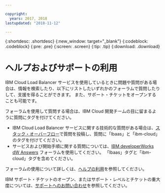 ```yaml
---

copyright:
  years: 2017, 2018
lastupdated: "2018-11-12"

---
```


{:shortdesc: .shortdesc}
{:new_window: target="_blank"}
{:codeblock: .codeblock}
{:pre: .pre}
{:screen: .screen}
{:tip: .tip}
{:download: .download}

# ヘルプおよびサポートの利用

IBM Cloud Load Balancer サービスを使用しているときに問題や質問がある場合は、情報を検索したり、以下にリストしたいずれかのフォーラムで質問したりして、支援を得ることができます。 また、サポート・チケットをオープンすることも可能です。

フォーラムを使用して質問する場合は、IBM Cloud 開発チームの目に留まるように質問にタグを付けてください。

* IBM Cloud Load Balancer サービスに関する技術的な質問がある場合は、[スタック・オーバーフロー](https://stackoverflow.com/search?q=lbaas+ibm-cloud)で質問を投稿し、質問に「lbaas」と「ibm-cloud」のタグを付けてください。
* サービスおよび開始手順に関する質問については、[IBM developerWorks dW Answers](https://developer.ibm.com/answers/topics/lbaas.html?smartspace=ibm-cloud) フォーラムを使用してください。 「lbaas」タグと「ibm-cloud」タグを含めてください。

フォーラムの使用について詳しくは、[ヘルプの利用](https://console.bluemix.net/docs/support/index.html#getting-help)を参照してください。

IBM サポート・チケットのオープン、またはサポート・レベルとチケットの重大度については、[サポートへのお問い合わせ](https://console.bluemix.net/docs/support/index.html#contacting-support)を参照してください。
